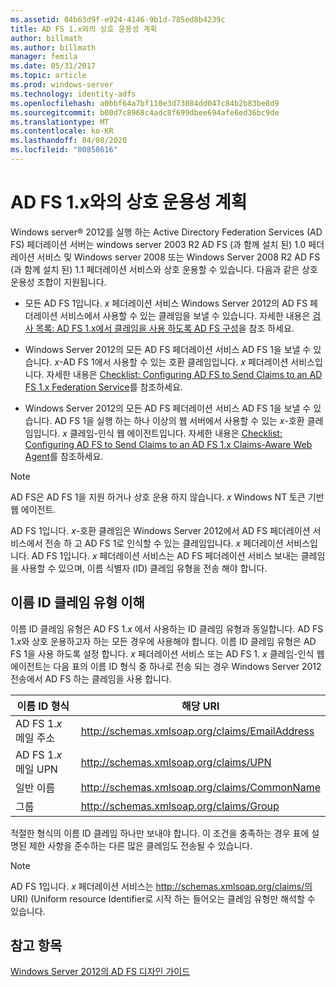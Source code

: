```yaml
---
ms.assetid: 04b63d9f-e924-4146-9b1d-785ed8b4239c
title: AD FS 1.x와의 상호 운용성 계획
author: billmath
ms.author: billmath
manager: femila
ms.date: 05/31/2017
ms.topic: article
ms.prod: windows-server
ms.technology: identity-adfs
ms.openlocfilehash: a0bbf64a7bf110e3d73084dd047c84b2b83be8d9
ms.sourcegitcommit: b00d7c8968c4adc8f699dbee694afe6ed36bc9de
ms.translationtype: MT
ms.contentlocale: ko-KR
ms.lasthandoff: 04/08/2020
ms.locfileid: "80858616"
---
```

# <a name="planning-for-interoperability-with-ad-fs-1x"></a>AD FS 1.x와의 상호 운용성 계획

Windows server&reg; 2012를 실행 하는 Active Directory Federation Services \(AD FS\) 페더레이션 서버는 windows server 2003 R2 AD FS \(과 함께 설치 된\) 1.0 페더레이션 서비스 및 Windows server 2008 또는 Windows Server 2008 R2 AD FS \(과 함께 설치 된\) 1.1 페더레이션 서비스와 상호 운용할 수 있습니다. 다음과 같은 상호 운용성 조합이 지원됩니다.  

-   모든 AD FS 1입니다. *x* 페더레이션 서비스 Windows Server 2012의 AD FS 페더레이션 서비스에서 사용할 수 있는 클레임을 보낼 수 있습니다. 자세한 내용은 [검사 목록: AD FS 1.x에서 클레임을 사용 하도록 AD FS 구성](../../ad-fs/deployment/Checklist--Configuring-AD-FS--to-Consume-Claims-from-AD-FS-1.x.md)을 참조 하세요.  

-   Windows Server 2012의 모든 AD FS 페더레이션 서비스 AD FS 1을 보낼 수 있습니다. *x*\-AD FS 1에서 사용할 수 있는 호환 클레임입니다. *x* 페더레이션 서비스입니다. 자세한 내용은 [Checklist: Configuring AD FS to Send Claims to an AD FS 1.x Federation Service](../../ad-fs/deployment/Checklist--Configuring-AD-FS-to-Send-Claims-to-an-AD-FS-1.x-Federation-Service.md)를 참조하세요.  

-   Windows Server 2012의 모든 AD FS 페더레이션 서비스 AD FS 1을 보낼 수 있습니다. AD FS 1을 실행 하는 하나 이상의 웹 서버에서 사용할 수 있는 *x*\-호환 클레임입니다. *x* 클레임\-인식 웹 에이전트입니다. 자세한 내용은 [Checklist: Configuring AD FS to Send Claims to an AD FS 1.x Claims-Aware Web Agent](../../ad-fs/deployment/Checklist--Configuring-AD-FS-to-Send-Claims-to-an-AD-FS-1.x-Claims-Aware-Web-Agent.md)를 참조하세요.  

> [!NOTE]  
> AD FS은 AD FS 1을 지원 하거나 상호 운용 하지 않습니다. *x* Windows NT 토큰 기반 웹 에이전트.  

AD FS 1입니다. *x*\-호환 클레임은 Windows Server 2012에서 AD FS 페더레이션 서비스에서 전송 하 고 AD FS 1로 인식할 수 있는 클레임입니다. *x* 페더레이션 서비스입니다. AD FS 1입니다. *x* 페더레이션 서비스는 AD FS 페더레이션 서비스 보내는 클레임을 사용할 수 있으며, 이름 식별자 \(ID\) 클레임 유형을 전송 해야 합니다.  

## <a name="understanding-the-name-id-claim-type"></a>이름 ID 클레임 유형 이해  
이름 ID 클레임 유형은 AD FS 1.*x* 에서 사용하는 ID 클레임 유형과 동일합니다. AD FS 1.*x*와 상호 운용하고자 하는 모든 경우에 사용해야 합니다. 이름 ID 클레임 유형은 AD FS 1을 사용 하도록 설정 합니다. *x* 페더레이션 서비스 또는 AD FS 1. *x* 클레임\-인식 웹 에이전트는 다음 표의 이름 ID 형식 중 하나로 전송 되는 경우 Windows Server 2012 전송에서 AD FS 하는 클레임을 사용 합니다.  


|      이름 ID 형식       |               해당 URI                |
|---------------------------|------------------------------------------------|
| AD FS 1.*x* 메일 주소 | http://schemas.xmlsoap.org/claims/EmailAddress |
|   AD FS 1.*x* 메일 UPN   |     http://schemas.xmlsoap.org/claims/UPN      |
|        일반 이름        |  http://schemas.xmlsoap.org/claims/CommonName  |
|           그룹           |    http://schemas.xmlsoap.org/claims/Group     |

적절한 형식의 이름 ID 클레임 하나만 보내야 합니다. 이 조건을 충족하는 경우 표에 설명된 제한 사항을 준수하는 다른 많은 클레임도 전송될 수 있습니다.  

> [!NOTE]  
> AD FS 1입니다. *x* 페더레이션 서비스는 http://schemas.xmlsoap.org/claims/의 URI\) \(Uniform resource Identifier로 시작 하는 들어오는 클레임 유형만 해석할 수 있습니다.  

## <a name="see-also"></a>참고 항목
[Windows Server 2012의 AD FS 디자인 가이드](AD-FS-Design-Guide-in-Windows-Server-2012.md)
